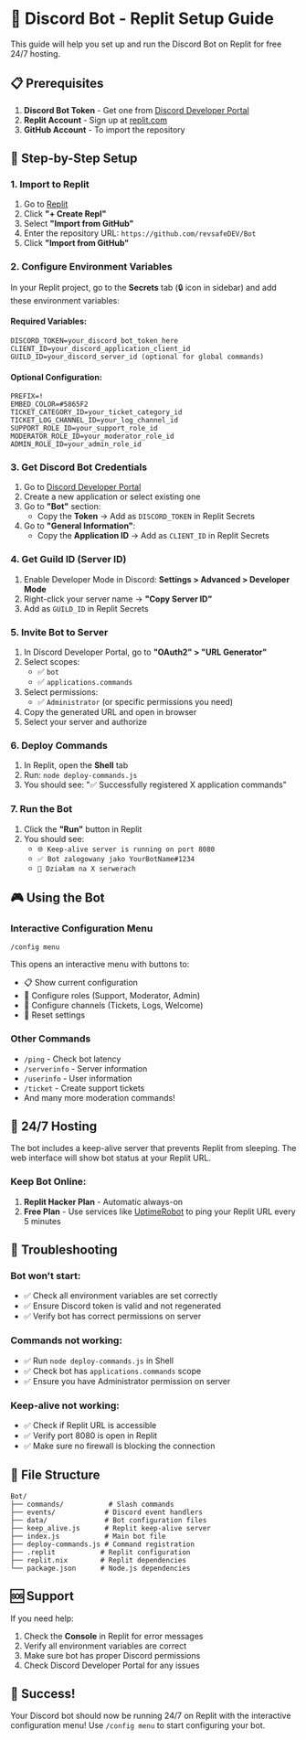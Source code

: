 # 🚀 Discord Bot - Replit Setup Guide

This guide will help you set up and run the Discord Bot on Replit for free 24/7 hosting.

## 📋 Prerequisites

1. **Discord Bot Token** - Get one from [Discord Developer Portal](https://discord.com/developers/applications)
2. **Replit Account** - Sign up at [replit.com](https://replit.com)
3. **GitHub Account** - To import the repository

## 🔧 Step-by-Step Setup

### 1. Import to Replit

1. Go to [Replit](https://replit.com)
2. Click **"+ Create Repl"**
3. Select **"Import from GitHub"**
4. Enter the repository URL: `https://github.com/revsafeDEV/Bot`
5. Click **"Import from GitHub"**

### 2. Configure Environment Variables

In your Replit project, go to the **Secrets** tab (🔒 icon in sidebar) and add these environment variables:

#### Required Variables:
```
DISCORD_TOKEN=your_discord_bot_token_here
CLIENT_ID=your_discord_application_client_id
GUILD_ID=your_discord_server_id (optional for global commands)
```

#### Optional Configuration:
```
PREFIX=!
EMBED_COLOR=#5865F2
TICKET_CATEGORY_ID=your_ticket_category_id
TICKET_LOG_CHANNEL_ID=your_log_channel_id
SUPPORT_ROLE_ID=your_support_role_id
MODERATOR_ROLE_ID=your_moderator_role_id
ADMIN_ROLE_ID=your_admin_role_id
```

### 3. Get Discord Bot Credentials

1. Go to [Discord Developer Portal](https://discord.com/developers/applications)
2. Create a new application or select existing one
3. Go to **"Bot"** section:
   - Copy the **Token** → Add as `DISCORD_TOKEN` in Replit Secrets
4. Go to **"General Information"**:
   - Copy the **Application ID** → Add as `CLIENT_ID` in Replit Secrets

### 4. Get Guild ID (Server ID)

1. Enable Developer Mode in Discord: **Settings > Advanced > Developer Mode**
2. Right-click your server name → **"Copy Server ID"**
3. Add as `GUILD_ID` in Replit Secrets

### 5. Invite Bot to Server

1. In Discord Developer Portal, go to **"OAuth2" > "URL Generator"**
2. Select scopes:
   - ✅ `bot`
   - ✅ `applications.commands`
3. Select permissions:
   - ✅ `Administrator` (or specific permissions you need)
4. Copy the generated URL and open in browser
5. Select your server and authorize

### 6. Deploy Commands

1. In Replit, open the **Shell** tab
2. Run: `node deploy-commands.js`
3. You should see: "✅ Successfully registered X application commands"

### 7. Run the Bot

1. Click the **"Run"** button in Replit
2. You should see:
   - `🌐 Keep-alive server is running on port 8080`
   - `✅ Bot zalogowany jako YourBotName#1234`
   - `🔧 Działam na X serwerach`

## 🎮 Using the Bot

### Interactive Configuration Menu
```
/config menu
```
This opens an interactive menu with buttons to:
- 📋 Show current configuration
- 👥 Configure roles (Support, Moderator, Admin)
- 📝 Configure channels (Tickets, Logs, Welcome)
- 🔄 Reset settings

### Other Commands
- `/ping` - Check bot latency
- `/serverinfo` - Server information
- `/userinfo` - User information  
- `/ticket` - Create support tickets
- And many more moderation commands!

## 🔄 24/7 Hosting

The bot includes a keep-alive server that prevents Replit from sleeping. The web interface will show bot status at your Replit URL.

### Keep Bot Online:
1. **Replit Hacker Plan** - Automatic always-on
2. **Free Plan** - Use services like [UptimeRobot](https://uptimerobot.com) to ping your Replit URL every 5 minutes

## 🐛 Troubleshooting

### Bot won't start:
- ✅ Check all environment variables are set correctly
- ✅ Ensure Discord token is valid and not regenerated
- ✅ Verify bot has correct permissions on server

### Commands not working:
- ✅ Run `node deploy-commands.js` in Shell
- ✅ Check bot has `applications.commands` scope
- ✅ Ensure you have Administrator permission on server

### Keep-alive not working:
- ✅ Check if Replit URL is accessible
- ✅ Verify port 8080 is open in Replit
- ✅ Make sure no firewall is blocking the connection

## 📁 File Structure
```
Bot/
├── commands/           # Slash commands
├── events/            # Discord event handlers  
├── data/              # Bot configuration files
├── keep_alive.js      # Replit keep-alive server
├── index.js           # Main bot file
├── deploy-commands.js # Command registration
├── .replit           # Replit configuration
├── replit.nix        # Replit dependencies
└── package.json      # Node.js dependencies
```

## 🆘 Support

If you need help:
1. Check the **Console** in Replit for error messages
2. Verify all environment variables are correct
3. Make sure bot has proper Discord permissions
4. Check Discord Developer Portal for any issues

## 🎉 Success!

Your Discord bot should now be running 24/7 on Replit with the interactive configuration menu! Use `/config menu` to start configuring your bot.
